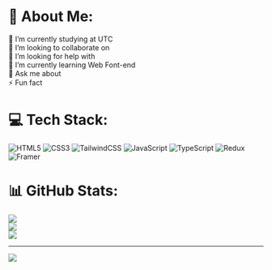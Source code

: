 # 💫 About Me:
🔭 I’m currently studying at UTC<br>👯 I’m looking to collaborate on<br>🤝 I’m looking for help with<br>🌱 I’m currently learning Web Font-end<br>💬 Ask me about<br>⚡ Fun fact


# 💻 Tech Stack:
![HTML5](https://img.shields.io/badge/html5-%23E34F26.svg?style=for-the-badge&logo=html5&logoColor=white) ![CSS3](https://img.shields.io/badge/css3-%231572B6.svg?style=for-the-badge&logo=css3&logoColor=white) ![TailwindCSS](https://img.shields.io/badge/tailwindcss-%2338B2AC.svg?style=for-the-badge&logo=tailwind-css&logoColor=white) ![JavaScript](https://img.shields.io/badge/javascript-%23323330.svg?style=for-the-badge&logo=javascript&logoColor=%23F7DF1E) ![TypeScript](https://img.shields.io/badge/typescript-%23007ACC.svg?style=for-the-badge&logo=typescript&logoColor=white) ![Redux](https://img.shields.io/badge/redux-%23593d88.svg?style=for-the-badge&logo=redux&logoColor=white) ![Framer](https://img.shields.io/badge/Framer-black?style=for-the-badge&logo=framer&logoColor=blue)
# 📊 GitHub Stats:
![](https://github-readme-stats.vercel.app/api?username=leevu12&theme=react&hide_border=false&include_all_commits=false&count_private=false)<br/>
![](https://github-readme-streak-stats.herokuapp.com/?user=leevu12&theme=react&hide_border=false)<br/>
![](https://github-readme-stats.vercel.app/api/top-langs/?username=leevu12&theme=react&hide_border=false&include_all_commits=false&count_private=false&layout=compact)

---
[![](https://visitcount.itsvg.in/api?id=leevu12&icon=0&color=0)](https://visitcount.itsvg.in)

<!-- Proudly created with GPRM ( https://gprm.itsvg.in ) -->
